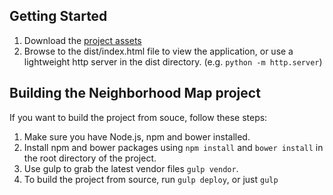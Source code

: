 ## Getting Started

1. Download the [project assets](https://github.com/illusionalsagacity/frontend-nanodegree-neighborhoodmap)
2. Browse to the dist/index.html file to view the application, or use a lightweight http server in the dist directory. (e.g. `python -m http.server`)

## Building the Neighborhood Map project
If you want to build the project from souce, follow these steps:

1. Make sure you have Node.js, npm and bower installed.
2. Install npm and bower packages using `npm install` and `bower install` in the root directory of the project.
3. Use gulp to grab the latest vendor files `gulp vendor`.
4. To build the project from source, run `gulp deploy`, or just `gulp`